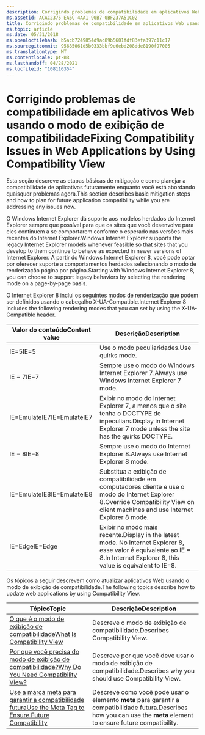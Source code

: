 ```yaml
---
description: Corrigindo problemas de compatibilidade em aplicativos Web usando o modo de exibição de compatibilidade
ms.assetid: ACAC2375-EA6C-4AA1-90B7-0BF237A51C02
title: Corrigindo problemas de compatibilidade em aplicativos Web usando o modo de exibição de compatibilidade
ms.topic: article
ms.date: 05/31/2018
ms.openlocfilehash: b5acb7249854d9ac89b5601fdf83efa397c11c17
ms.sourcegitcommit: 95685061d5b0333bbf9e6ebd208dde8190f97005
ms.translationtype: MT
ms.contentlocale: pt-BR
ms.lasthandoff: 04/28/2021
ms.locfileid: "108116354"
---
```

# <a name="fixing-compatibility-issues-in-web-applications-by-using-compatibility-view"></a><span data-ttu-id="0a149-103">Corrigindo problemas de compatibilidade em aplicativos Web usando o modo de exibição de compatibilidade</span><span class="sxs-lookup"><span data-stu-id="0a149-103">Fixing Compatibility Issues in Web Applications by Using Compatibility View</span></span>

<span data-ttu-id="0a149-104">Esta seção descreve as etapas básicas de mitigação e como planejar a compatibilidade de aplicativos futuramente enquanto você está abordando quaisquer problemas agora.</span><span class="sxs-lookup"><span data-stu-id="0a149-104">This section describes basic mitigation steps and how to plan for future application compatibility while you are addressing any issues now.</span></span>

<span data-ttu-id="0a149-105">O Windows Internet Explorer dá suporte aos modelos herdados do Internet Explorer sempre que possível para que os sites que você desenvolve para eles continuem a se comportarem conforme o esperado nas versões mais recentes do Internet Explorer.</span><span class="sxs-lookup"><span data-stu-id="0a149-105">Windows Internet Explorer supports the legacy Internet Explorer models whenever feasible so that sites that you develop to them continue to behave as expected in newer versions of Internet Explorer.</span></span> <span data-ttu-id="0a149-106">A partir do Windows Internet Explorer 8, você pode optar por oferecer suporte a comportamentos herdados selecionando o modo de renderização página por página.</span><span class="sxs-lookup"><span data-stu-id="0a149-106">Starting with Windows Internet Explorer 8, you can choose to support legacy behaviors by selecting the rendering mode on a page-by-page basis.</span></span>

<span data-ttu-id="0a149-107">O Internet Explorer 8 inclui os seguintes modos de renderização que podem ser definidos usando o cabeçalho X-UA-Compatible.</span><span class="sxs-lookup"><span data-stu-id="0a149-107">Internet Explorer 8 includes the following rendering modes that you can set by using the X-UA-Compatible header.</span></span>



| <span data-ttu-id="0a149-108">Valor do conteúdo</span><span class="sxs-lookup"><span data-stu-id="0a149-108">Content value</span></span> | <span data-ttu-id="0a149-109">Descrição</span><span class="sxs-lookup"><span data-stu-id="0a149-109">Description</span></span>                                                                           |
|---------------|---------------------------------------------------------------------------------------|
| <span data-ttu-id="0a149-110">IE=5</span><span class="sxs-lookup"><span data-stu-id="0a149-110">IE=5</span></span>          | <span data-ttu-id="0a149-111">Use o modo peculiaridades.</span><span class="sxs-lookup"><span data-stu-id="0a149-111">Use quirks mode.</span></span>                                                                      |
| <span data-ttu-id="0a149-112">IE = 7</span><span class="sxs-lookup"><span data-stu-id="0a149-112">IE=7</span></span>          | <span data-ttu-id="0a149-113">Sempre use o modo do Windows Internet Explorer 7.</span><span class="sxs-lookup"><span data-stu-id="0a149-113">Always use Windows Internet Explorer 7 mode.</span></span>                                          |
| <span data-ttu-id="0a149-114">IE=EmulateIE7</span><span class="sxs-lookup"><span data-stu-id="0a149-114">IE=EmulateIE7</span></span> | <span data-ttu-id="0a149-115">Exibir no modo do Internet Explorer 7, a menos que o site tenha o DOCTYPE de inpeculiars.</span><span class="sxs-lookup"><span data-stu-id="0a149-115">Display in Internet Explorer 7 mode unless the site has the quirks DOCTYPE.</span></span>           |
| <span data-ttu-id="0a149-116">IE = 8</span><span class="sxs-lookup"><span data-stu-id="0a149-116">IE=8</span></span>          | <span data-ttu-id="0a149-117">Sempre use o modo do Internet Explorer 8.</span><span class="sxs-lookup"><span data-stu-id="0a149-117">Always use Internet Explorer 8 mode.</span></span>                                                  |
| <span data-ttu-id="0a149-118">IE=EmulateIE8</span><span class="sxs-lookup"><span data-stu-id="0a149-118">IE=EmulateIE8</span></span> | <span data-ttu-id="0a149-119">Substitua a exibição de compatibilidade em computadores cliente e use o modo do Internet Explorer 8.</span><span class="sxs-lookup"><span data-stu-id="0a149-119">Override Compatibility View on client machines and use Internet Explorer 8 mode.</span></span>      |
| <span data-ttu-id="0a149-120">IE=Edge</span><span class="sxs-lookup"><span data-stu-id="0a149-120">IE=Edge</span></span>       | <span data-ttu-id="0a149-121">Exibir no modo mais recente.</span><span class="sxs-lookup"><span data-stu-id="0a149-121">Display in the latest mode.</span></span> <span data-ttu-id="0a149-122">No Internet Explorer 8, esse valor é equivalente ao IE = 8.</span><span class="sxs-lookup"><span data-stu-id="0a149-122">In Internet Explorer 8, this value is equivalent to IE=8.</span></span> |



 

<span data-ttu-id="0a149-123">Os tópicos a seguir descrevem como atualizar aplicativos Web usando o modo de exibição de compatibilidade.</span><span class="sxs-lookup"><span data-stu-id="0a149-123">The following topics describe how to update web applications by using Compatibility View.</span></span>



| <span data-ttu-id="0a149-124">Tópico</span><span class="sxs-lookup"><span data-stu-id="0a149-124">Topic</span></span>                                                                                                  | <span data-ttu-id="0a149-125">Descrição</span><span class="sxs-lookup"><span data-stu-id="0a149-125">Description</span></span>                                                                    |
|--------------------------------------------------------------------------------------------------------|--------------------------------------------------------------------------------|
| [<span data-ttu-id="0a149-126">O que é o modo de exibição de compatibilidade</span><span class="sxs-lookup"><span data-stu-id="0a149-126">What Is Compatibility View</span></span>](what-is-compatibility-view-.md)                                          | <span data-ttu-id="0a149-127">Descreve o modo de exibição de compatibilidade.</span><span class="sxs-lookup"><span data-stu-id="0a149-127">Describes Compatibility View.</span></span>                                                  |
| [<span data-ttu-id="0a149-128">Por que você precisa do modo de exibição de compatibilidade?</span><span class="sxs-lookup"><span data-stu-id="0a149-128">Why Do You Need Compatibility View?</span></span>](why-do-you-need-compatibility-view-.md)                         | <span data-ttu-id="0a149-129">Descreve por que você deve usar o modo de exibição de compatibilidade.</span><span class="sxs-lookup"><span data-stu-id="0a149-129">Describes why you should use Compatibility View.</span></span>                               |
| [<span data-ttu-id="0a149-130">Use a marca meta para garantir a compatibilidade futura</span><span class="sxs-lookup"><span data-stu-id="0a149-130">Use the Meta Tag to Ensure Future Compatibility</span></span>](use-the-meta-tag-to-ensure-future-compatibility.md) | <span data-ttu-id="0a149-131">Descreve como você pode usar o elemento **meta** para garantir a compatibilidade futura.</span><span class="sxs-lookup"><span data-stu-id="0a149-131">Describes how you can use the **meta** element to ensure future compatibility.</span></span> |



 

 

 



